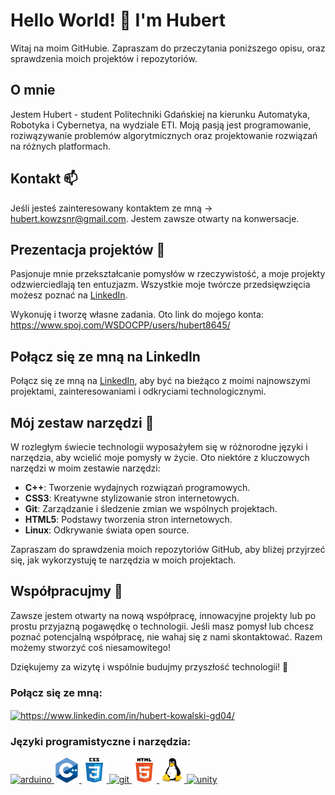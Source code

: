 # Hello World! 👋 I'm Hubert

Witaj na moim GitHubie. Zapraszam do przeczytania poniższego opisu, oraz sprawdzenia moich projektów i repozytoriów.

## O mnie
Jestem Hubert - student Politechniki Gdańskiej na kierunku Automatyka, Robotyka i Cybernetya, na wydziale ETI. Moją pasją jest programowanie, roziwązywanie problemów algorytmicznych oraz projektowanie rozwiązań na różnych platformach.

## Kontakt 📫
Jeśli jesteś zainteresowany kontaktem ze mną -> [hubert.kowzsnr@gmail.com](mailto:hubert.kowzsnr@gmail.com). Jestem zawsze otwarty na konwersacje.

## Prezentacja projektów 🚀
Pasjonuje mnie przekształcanie pomysłów w rzeczywistość, a moje projekty odzwierciedlają ten entuzjazm. Wszystkie moje twórcze przedsięwzięcia możesz poznać na [LinkedIn](https://www.linkedin.com/in/hubert-kowalski-gd04/).

Wykonuję i tworzę własne zadania. Oto link do mojego konta: https://www.spoj.com/WSDOCPP/users/hubert8645/

## Połącz się ze mną na LinkedIn
Połącz się ze mną na [LinkedIn](https://www.linkedin.com/in/hubert-kowalski-gd04/), aby być na bieżąco z moimi najnowszymi projektami, zainteresowaniami i odkryciami technologicznymi.

## Mój zestaw narzędzi 🧰
W rozległym świecie technologii wyposażyłem się w różnorodne języki i narzędzia, aby wcielić moje pomysły w życie. Oto niektóre z kluczowych narzędzi w moim zestawie narzędzi:

- **C++**: Tworzenie wydajnych rozwiązań programowych.
- **CSS3**: Kreatywne stylizowanie stron internetowych.
- **Git**: Zarządzanie i śledzenie zmian we wspólnych projektach.
- **HTML5**: Podstawy tworzenia stron internetowych.
- **Linux**: Odkrywanie świata open source.

Zapraszam do sprawdzenia moich repozytoriów GitHub, aby bliżej przyjrzeć się, jak wykorzystuję te narzędzia w moich projektach.

## Współpracujmy 🤝
Zawsze jestem otwarty na nową współpracę, innowacyjne projekty lub po prostu przyjazną pogawędkę o technologii. Jeśli masz pomysł lub chcesz poznać potencjalną współpracę, nie wahaj się z nami skontaktować. Razem możemy stworzyć coś niesamowitego!

Dziękujemy za wizytę i wspólnie budujmy przyszłość technologii! 🚀

<h3 align="left">Połącz się ze mną:</h3>
<p align="left">
<a href="https://linkedin.com/in/https://www.linkedin.com/in/hubert-kowalski-gd04/" target="blank"><img align="center" src="https://raw.githubusercontent.com/rahuldkjain/github-profile-readme-generator/master/src/images/icons/Social/linked-in-alt.svg" alt="https://www.linkedin.com/in/hubert-kowalski-gd04/" height="30" width="40" /></a>
</p>

<h3 align="left">Języki programistyczne i narzędzia:</h3>
<p align="left"> <a href="https://www.arduino.cc/" target="_blank" rel="noreferrer"> <img src="https://cdn.worldvectorlogo.com/logos/arduino-1.svg" alt="arduino" width="40" height="40"/> </a> <a href="https://www.w3schools.com/cpp/" target="_blank" rel="noreferrer"> <img src="https://raw.githubusercontent.com/devicons/devicon/master/icons/cplusplus/cplusplus-original.svg" alt="cplusplus" width="40" height="40"/> </a> <a href="https://www.w3schools.com/css/" target="_blank" rel="noreferrer"> <img src="https://raw.githubusercontent.com/devicons/devicon/master/icons/css3/css3-original-wordmark.svg" alt="css3" width="40" height="40"/> </a> <a href="https://git-scm.com/" target="_blank" rel="noreferrer"> <img src="https://www.vectorlogo.zone/logos/git-scm/git-scm-icon.svg" alt="git" width="40" height="40"/> </a> <a href="https://www.w3.org/html/" target="_blank" rel="noreferrer"> <img src="https://raw.githubusercontent.com/devicons/devicon/master/icons/html5/html5-original-wordmark.svg" alt="html5" width="40" height="40"/> </a> <a href="https://www.linux.org/" target="_blank" rel="noreferrer"> <img src="https://raw.githubusercontent.com/devicons/devicon/master/icons/linux/linux-original.svg" alt="linux" width="40" height="40"/> </a> <a href="https://unity.com/" target="_blank" rel="noreferrer"> <img src="https://www.vectorlogo.zone/logos/unity3d/unity3d-icon.svg" alt="unity" width="40" height="40"/> </a> </p>
